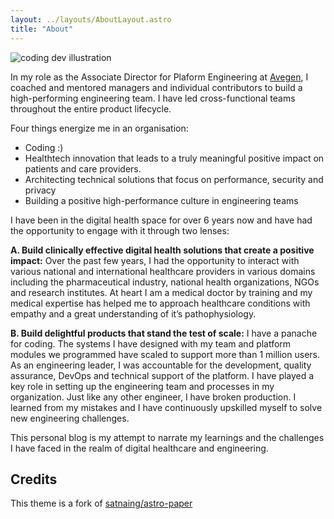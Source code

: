 ```yaml
---
layout: ../layouts/AboutLayout.astro
title: "About"
---
```


<div>
  <img src="/assets/dev.svg" class="sm:w-1/2 mx-auto" alt="coding dev illustration">
</div>

In my role as the Associate Director for Plaform Engineering at [Avegen](https://avegenhealth.com), I coached and mentored managers and individual contributors to build a high-performing engineering team. I have led cross-functional teams throughout the entire product lifecycle.

Four things energize me in an organisation:

- Coding :)
- Healthtech innovation that leads to a truly meaningful positive impact on patients and care providers.
- Architecting technical solutions that focus on performance, security and privacy
- Building a positive high-performance culture in engineering teams

I have been in the digital health space for over 6 years now and have had the opportunity to engage with it through two lenses:

**A. Build clinically effective digital health solutions that create a positive impact:** Over the past few years, I had the opportunity to interact with various national and international healthcare providers in various domains including the pharmaceutical industry, national health organizations, NGOs and research institutes. At heart I am a medical doctor by training and my medical expertise has helped me to approach healthcare conditions with empathy and a great understanding of it’s pathophysiology.

**B. Build delightful products that stand the test of scale:** I have a panache for coding. The systems I have designed with my team and platform modules we programmed have scaled to support more than 1 million users. As an engineering leader, I was accountable for the development, quality assurance, DevOps and technical support of the platform. I have played a key role in setting up the engineering team and processes in my organization. Just like any other engineer, I have broken production. I learned from my mistakes and I have continuously upskilled myself to solve new engineering challenges.

This personal blog is my attempt to narrate my learnings and the challenges I have faced in the realm of digital healthcare and engineering.

## Credits

This theme is a fork of [satnaing/astro-paper](https://github.com/satnaing/astro-paper)
